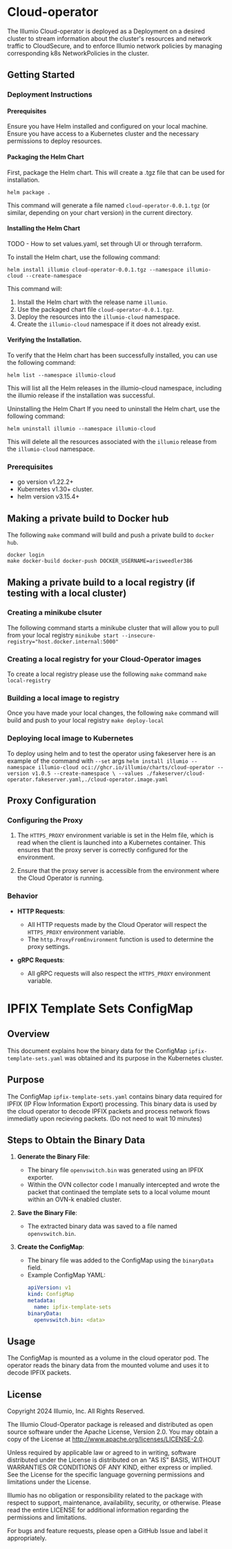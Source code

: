 # Cloud-operator
The Illumio Cloud-operator is deployed as a Deployment on a desired cluster to stream information about the cluster's resources and network traffic to CloudSecure, and to enforce Illumio network policies by managing corresponding k8s NetworkPolicies in the cluster.

## Getting Started

### Deployment Instructions
#### Prerequisites
Ensure you have Helm installed and configured on your local machine.
Ensure you have access to a Kubernetes cluster and the necessary permissions to deploy resources.

#### Packaging the Helm Chart
First, package the Helm chart. This will create a .tgz file that can be used for installation.
```
helm package .
```
This command will generate a file named `cloud-operator-0.0.1.tgz` (or similar, depending on your chart version) in the current directory.

#### Installing the Helm Chart

TODO - How to set values.yaml, set through UI or through terraform.

To install the Helm chart, use the following command:
```
helm install illumio cloud-operator-0.0.1.tgz --namespace illumio-cloud --create-namespace
```
This command will:

1. Install the Helm chart with the release name `illumio`.
1. Use the packaged chart file `cloud-operator-0.0.1.tgz`.
1. Deploy the resources into the `illumio-cloud` namespace.
1. Create the `illumio-cloud` namespace if it does not already exist.

#### Verifying the Installation.
To verify that the Helm chart has been successfully installed, you can use the following command:

```
helm list --namespace illumio-cloud
```
This will list all the Helm releases in the illumio-cloud namespace, including the illumio release if the installation was successful.

Uninstalling the Helm Chart
If you need to uninstall the Helm chart, use the following command:

```
helm uninstall illumio --namespace illumio-cloud
```
This will delete all the resources associated with the `illumio` release from the `illumio-cloud` namespace.

### Prerequisites
- go version v1.22.2+
- Kubernetes v1.30+ cluster.
- helm version v3.15.4+

## Making a private build to Docker hub

The following `make` command will build and push a private build to `docker
hub`.

```
docker login
make docker-build docker-push DOCKER_USERNAME=arisweedler386
```

## Making a private build to a local registry (if testing with a local cluster)

### Creating a minikube clsuter

The following command starts a minikube cluster that will allow you to pull from your local registry
`
minikube start --insecure-registry="host.docker.internal:5000"
`

### Creating a local registry for your Cloud-Operator images

To create a local registry please use the following `make` command
`
make local-registry
`

### Building a local image to registry

Once you have made your local changes, the following `make` command will build and push to your local registry
`
make deploy-local
`

### Deploying local image to Kubernetes

To deploy using helm and to test the operator using fakeserver here is an example of the command with `--set` args
`
helm install illumio --namespace illumio-cloud oci://ghcr.io/illumio/charts/cloud-operator --version v1.0.5 --create-namespace \
 --values ./fakeserver/cloud-operator.fakeserver.yaml,./cloud-operator.image.yaml
`

## Proxy Configuration

### Configuring the Proxy

1. The `HTTPS_PROXY` environment variable is set in the Helm file, which is read when the client is launched into a Kubernetes container. This ensures that the proxy server is correctly configured for the environment.

2. Ensure that the proxy server is accessible from the environment where the Cloud Operator is running.

### Behavior

- **HTTP Requests**:
  - All HTTP requests made by the Cloud Operator will respect the `HTTPS_PROXY` environment variable.
  - The `http.ProxyFromEnvironment` function is used to determine the proxy settings.

- **gRPC Requests**:
  - All gRPC requests will also respect the `HTTPS_PROXY` environment variable.


# IPFIX Template Sets ConfigMap

## Overview
This document explains how the binary data for the ConfigMap `ipfix-template-sets.yaml` was obtained and its purpose in the Kubernetes cluster.

## Purpose
The ConfigMap `ipfix-template-sets.yaml` contains binary data required for IPFIX (IP Flow Information Export) processing. This binary data is used by the cloud operator to decode IPFIX packets and process network flows immediatly upon recieving packets. (Do not need to wait 10 minutes)

## Steps to Obtain the Binary Data

1. **Generate the Binary File**:
   - The binary file `openvswitch.bin` was generated using an IPFIX exporter.
   - Within the OVN collector code I manually intercepted and wrote the packet that continaed the template sets to a local volume mount within an OVN-k enabled cluster.

2. **Save the Binary File**:
   - The extracted binary data was saved to a file named `openvswitch.bin`.

3. **Create the ConfigMap**:
   - The binary file was added to the ConfigMap using the `binaryData` field.
   - Example ConfigMap YAML:
     ```yaml
     apiVersion: v1
     kind: ConfigMap
     metadata:
       name: ipfix-template-sets
     binaryData:
       openvswitch.bin: <data>
     ```


## Usage
The ConfigMap is mounted as a volume in the cloud operator pod. The operator reads the binary data from the mounted volume and uses it to decode IPFIX packets.


## License

Copyright 2024 Illumio, Inc. All Rights Reserved.

The Illumio Cloud-Operator package is released and distributed as open source software under the Apache License, Version 2.0. You may obtain a copy of the License at http://www.apache.org/licenses/LICENSE-2.0.

Unless required by applicable law or agreed to in writing, software distributed under the License is distributed on an "AS IS" BASIS, WITHOUT WARRANTIES OR CONDITIONS OF ANY KIND, either express or implied. See the License for the specific language governing permissions and limitations under the License.

Illumio has no obligation or responsibility related to the package with respect to support, maintenance, availability, security, or otherwise. Please read the entire LICENSE for additional information regarding the permissions and limitations.

For bugs and feature requests, please open a GitHub Issue and label it appropriately.
